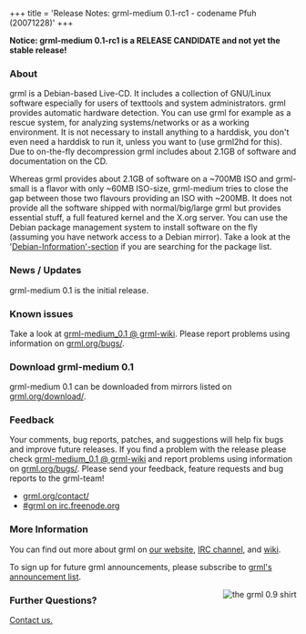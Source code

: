 +++
title = 'Release Notes: grml-medium 0.1-rc1 - codename Pfuh (20071228)'
+++

<p><strong>Notice: grml-medium 0.1-rc1 is a RELEASE CANDIDATE and not
yet the stable release!</strong></p>

<h3>About</h3>

<p>grml is a Debian-based Live-CD. It includes a collection of GNU/Linux
software especially for users of texttools and system administrators.
grml provides automatic hardware detection. You can use grml for example
as a rescue system, for analyzing systems/networks or as a working
environment. It is not necessary to install anything to a harddisk, you
don't even need a harddisk to run it, unless you want to (use grml2hd
for this). Due to on-the-fly decompression grml includes about 2.1GB
of software and documentation on the CD.</p>

<p>Whereas grml provides about 2.1GB of software on a ~700MB ISO and
grml-small is a flavor with only ~60MB ISO-size, grml-medium tries to
close the gap between those two flavours providing an ISO with ~200MB.
It does not provide all the software shipped with normal/big/large grml
but provides essential stuff, a full featured kernel and the X.org
server.  You can use the Debian package management system to install
software on the fly (assuming you have network access to a Debian
mirror). Take a look at the '<a
href="/files/">Debian-Information'-section</a> if you are searching for
the package list.</p>


<h3>News / Updates</h3>

<p>grml-medium 0.1 is the initial release.</p>

<h3>Known issues</h3>

<p>Take a look at <a
href="https://github.com/grml/grml/wiki/grml-medium_0.1">grml-medium_0.1
@ grml-wiki</a>.  Please report problems using information on
<a href="/bugs/">grml.org/bugs/</a>.</p>

<h3>Download grml-medium 0.1</h3>

<p>grml-medium 0.1 can be downloaded from mirrors listed on <a
href="/download/">grml.org/download/</a>.</p>

<h3>Feedback</h3>

<p>Your comments, bug reports, patches, and suggestions will
help fix bugs and improve future releases. If you find a
problem with the release please check <a
href="https://github.com/grml/grml/wiki/grml-medium_0.1">grml-medium_0.1
@ grml-wiki</a> and report problems using information on <a
href="/bugs/">grml.org/bugs/</a>. Please send your feedback,
feature requests and bug reports to the grml-team!</p>

<ul>
<li><a href="/contact/">grml.org/contact/</a>
<li><a href="/irc/">#grml on irc.freenode.org</a>
</ul>

<h3>More Information</h3>

<p>You can find out more about grml on <a href="/">our website</a>, <a
href="/irc/">IRC channel</a>, and <a href="http://wiki.grml.org/">wiki</a>.

<p>To sign up for future grml announcements, please subscribe to <a
href="http://lists.mur.at/mailman/listinfo/grml-announce"> grml's
announcement list</a>.</p>


<p><a
href="http://www.spreadshirt.net/shop.php?article_id=3966156&view_id=4#top"><img
align="right" style="margin-left: 20px; border: 0"
src="/img/grmlshirt_0.9.jpg" alt="the grml 0.9 shirt" /></a></p>

<h3>Further Questions?</h3>

<p><a href="http://grml.org/contact/">Contact us.</a></p>
